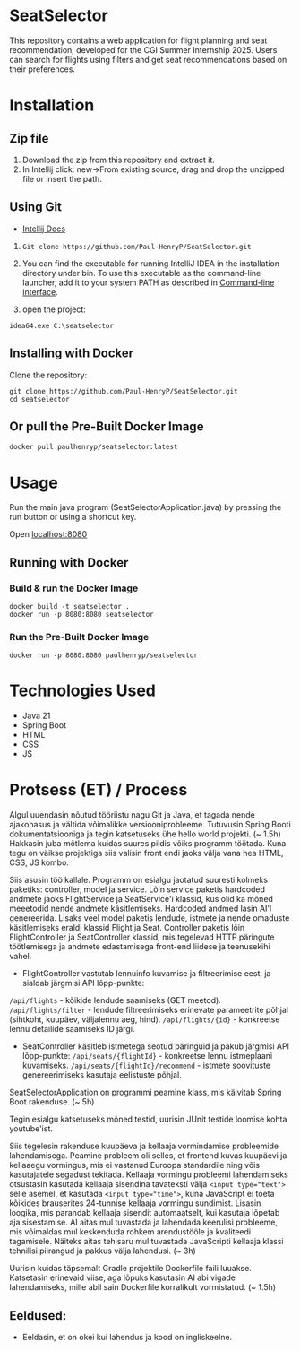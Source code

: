 # SeatSelector
This repository contains a web application for flight planning and seat recommendation, developed for the CGI Summer Internship 2025. Users can search for flights using filters and get seat recommendations based on their preferences.

# Installation

## Zip file

1. Download the zip from this repository and extract it.
2. In Intellij click: new->From existing source, drag and drop the unzipped file or insert the path.

## Using Git
- [Intellij Docs](https://www.jetbrains.com/help/idea/opening-files-from-command-line.html)

1.  `Git clone https://github.com/Paul-HenryP/SeatSelector.git`

2.  You can find the executable for running IntelliJ IDEA in the installation directory under bin. To use this executable as the command-line launcher, add it to your system PATH as described in [Command-line interface](https://www.jetbrains.com/help/idea/working-with-the-ide-features-from-command-line.html).

4. open the project:

  `idea64.exe C:\seatselector`

## Installing with Docker
Clone the repository:
   ```
   git clone https://github.com/Paul-HenryP/SeatSelector.git
   cd seatselector
   ```
## Or pull the Pre-Built Docker Image

```
docker pull paulhenryp/seatselector:latest
```

# Usage

Run the main java program (SeatSelectorApplication.java) by pressing the run button or using a shortcut key.

Open [localhost:8080](http://localhost:8080)

## Running with Docker

### Build & run the Docker Image

   ```
   docker build -t seatselector .
   docker run -p 8080:8080 seatselector
   ```
### Run the Pre-Built Docker Image

```
docker run -p 8080:8080 paulhenryp/seatselector
```

# Technologies Used

- Java 21
- Spring Boot
- HTML
- CSS
- JS

# Protsess (ET) / Process
Algul uuendasin nõutud tööriistu nagu Git ja Java, et tagada nende ajakohasus ja vältida võimalikke versiooniprobleeme. Tutuvusin Spring Booti dokumentatsiooniga ja tegin katsetuseks ühe hello world projekti. (~ 1.5h) Hakkasin juba mõtlema kuidas suures pildis võiks programm töötada. Kuna tegu on väikse projektiga siis valisin front endi jaoks välja vana hea HTML, CSS, JS kombo. 

Siis asusin töö kallale. Programm on esialgu jaotatud suuresti kolmeks paketiks: controller, model ja service. Lõin service paketis hardcoded andmete jaoks FlightService ja SeatService'i klassid, kus olid ka mõned meeetodid nende andmete käsitlemiseks. Hardcoded andmed lasin AI'l genereerida. Lisaks veel model paketis lendude, istmete ja nende omaduste käsitlemiseks eraldi klassid Flight ja Seat. Controller paketis lõin FlightController ja SeatController klassid, mis tegelevad HTTP päringute töötlemisega ja andmete edastamisega front-end liidese ja teenusekihi vahel. 

- FlightController vastutab lennuinfo kuvamise ja filtreerimise eest, ja sialdab järgmisi API lõpp-punkte:

`/api/flights` - kõikide lendude saamiseks (GET meetod).
`/api/flights/filter` - lendude filtreerimiseks erinevate parameetrite põhjal (sihtkoht, kuupäev, väljalennu aeg, hind).
`/api/flights/{id}` - konkreetse lennu detailide saamiseks ID järgi.

- SeatController käsitleb istmetega seotud päringuid ja pakub järgmisi API lõpp-punkte:
`/api/seats/{flightId}` - konkreetse lennu istmeplaani kuvamiseks.
`/api/seats/{flightId}/recommend` - istmete soovituste genereerimiseks kasutaja eelistuste põhjal.

SeatSelectorApplication on programmi peamine klass, mis käivitab Spring Boot rakenduse. (~ 5h)

Tegin esialgu katsetuseks mõned testid, uurisin JUnit testide loomise kohta youtube'ist.

Siis tegelesin rakenduse kuupäeva ja kellaaja vormindamise probleemide lahendamisega. Peamine probleem oli selles, et frontend kuvas kuupäevi ja kellaaegu vormingus, mis ei vastanud Euroopa standardile ning võis kasutajatele segadust tekitada. Kellaaja vormingu probleemi lahendamiseks otsustasin kasutada kellaaja sisendina tavateksti välja `<input type="text">` selle asemel, et kasutada `<input type="time">`, kuna JavaScript ei toeta kõikides brauserites 24-tunnise kellaaja vormingu sundimist. Lisasin loogika, mis parandab kellaaja sisendit automaatselt, kui kasutaja lõpetab aja sisestamise. AI aitas mul tuvastada ja lahendada keerulisi probleeme, mis võimaldas mul keskenduda rohkem arendustööle ja kvaliteedi tagamisele. Näiteks aitas tehisaru mul tuvastada JavaScripti kellaaja klassi tehnilisi piirangud ja pakkus välja lahendusi. (~ 3h)

Uurisin kuidas täpsemalt Gradle projektile Dockerfile faili luuakse. Katsetasin erinevaid viise, aga lõpuks kasutasin AI abi vigade lahendamiseks, mille abil sain Dockerfile korralikult vormistatud. (~ 1.5h)

## Eeldused:
- Eeldasin, et on okei kui lahendus ja kood on ingliskeelne.



